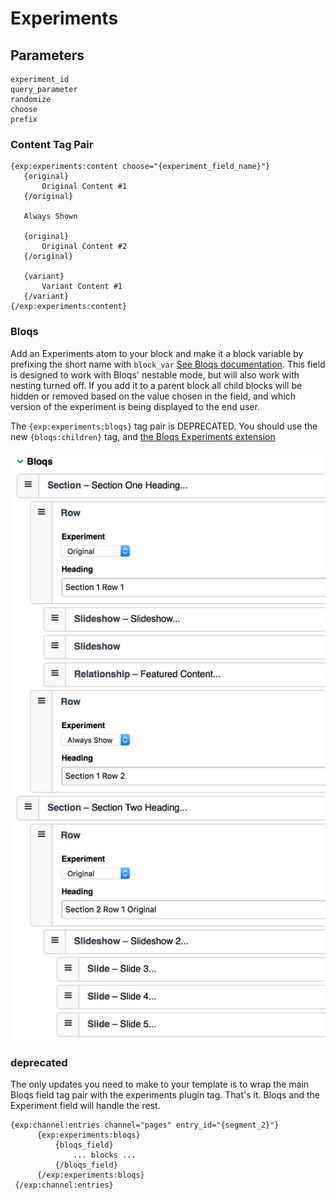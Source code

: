 # Experiments 

## Parameters

    experiment_id
    query_parameter
    randomize
    choose
    prefix

### Content Tag Pair
   
    {exp:experiments:content choose="{experiment_field_name}"}
       {original}
           Original Content #1
       {/original}
    
       Always Shown
    
       {original}
           Original Content #2
       {/original}
    
       {variant}
           Variant Content #1
       {/variant}
    {/exp:experiments:content}

### Bloqs

Add an Experiments atom to your block and make it a block variable by prefixing the short name with `block_var` [See Bloqs documentation](https://eebloqs.com/documentation/nesting).
This field is designed to work with Bloqs' nestable mode, but will also work with nesting turned off. If you add it to a parent block all child blocks will be hidden or removed based
on the value chosen in the field, and which version of the experiment is being displayed to the end user.

The `{exp:experiments:bloqs}` tag pair is DEPRECATED. You should use the new `{bloqs:children}` tag, and [the Bloqs Experiments extension](https://github.com/litzinger/bloqs-experiments)

![Bloqs Experiment field](addons/experiments/images/bloqs-experiments.png)

### deprecated 

The only updates you need to make to your template  is to wrap the main Bloqs field tag pair with the experiments plugin tag. That's it. Bloqs and the Experiment field will handle the rest.

    {exp:channel:entries channel="pages" entry_id="{segment_2}"}
          {exp:experiments:bloqs}
              {bloqs_field}
                  ... blocks ...
              {/bloqs_field}
          {/exp:experiments:bloqs}
     {/exp:channel:entries}
     

